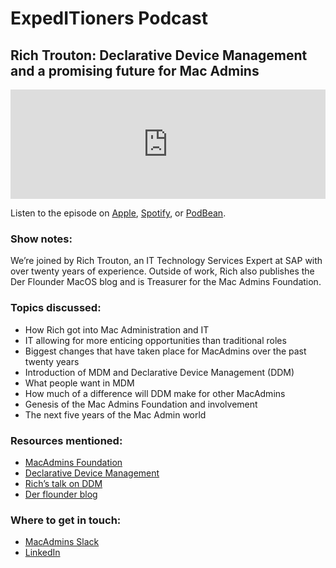 # ExpedITioners Podcast
## Rich Trouton: Declarative Device Management and a promising future for Mac Admins

<iframe allow="autoplay *; encrypted-media *; fullscreen *; clipboard-write" frameborder="0" height="175" style="width:100%;max-width:660px;overflow:hidden;background:transparent;" sandbox="allow-forms allow-popups allow-same-origin allow-scripts allow-storage-access-by-user-activation allow-top-navigation-by-user-activation" src="https://embed.podcasts.apple.com/us/podcast/rich-trouton-declarative-device-management-and/id1641183838?i=1000626388077"></iframe>

Listen to the episode on [Apple](https://podcasts.apple.com/us/podcast/rich-trouton-declarative-device-management-and/id1641183838?i=1000626388077), [Spotify](https://open.spotify.com/episode/7AHJinyvizmoHdfVTINu9y?si=sYhKqJXzQhetv8KyNMTxdA), or [PodBean](https://www.podbean.com/ew/pb-w65bb-1494d01).

### Show notes: 

We’re joined by Rich Trouton, an IT Technology Services Expert at SAP with over twenty years of experience. Outside of work, Rich also publishes the Der Flounder MacOS blog and is Treasurer for the Mac Admins Foundation.

### Topics discussed:

- How Rich got into Mac Administration and IT
- IT allowing for more enticing opportunities than traditional roles
- Biggest changes that have taken place for MacAdmins over the past twenty years
- Introduction of MDM and Declarative Device Management (DDM)
- What people want in MDM
- How much of a difference will DDM make for other MacAdmins
- Genesis of the Mac Admins Foundation and involvement
- The next five years of the Mac Admin world

### Resources mentioned:

- [MacAdmins Foundation](https://www.macadmins.org/about-the-mac-admins-foundation)
- [Declarative Device Management](https://fleetdm.com/announcements/embracing-the-future-declarative-device-management)
- [Rich’s talk on DDM](https://www.youtube.com/watch?v=ttKcFGOw7oo)
- [Der flounder blog](https://derflounder.wordpress.com/)

### Where to get in touch:

- [MacAdmins Slack](https://join.slack.com/t/macadmins/shared_invite/zt-20clw2xpd-fi_TB~i8n_H_i7CWxbCchw)
- [LinkedIn](https://www.linkedin.com/in/rtrouton/)

<meta name="category" value="podcasts">
<meta name="authorGitHubUsername" value="zwass">
<meta name="authorFullName" value="Zach Wasserman">
<meta name="publishedOn" value="2023-08-31">
<meta name="articleTitle" value="ExpedITioners podcast with Rich Trouton">
<meta name="articleImageUrl" value="../website/assets/images/articles/expeditioners-podcast-ep3-1600x900@2x.jpg">
